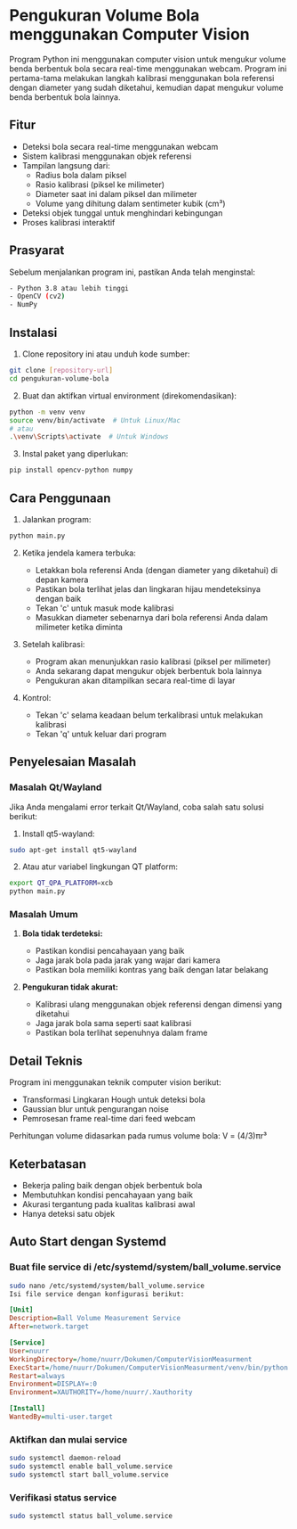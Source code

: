 # Pengukuran Volume Bola menggunakan Computer Vision

Program Python ini menggunakan computer vision untuk mengukur volume benda berbentuk bola secara real-time menggunakan webcam. Program ini pertama-tama melakukan langkah kalibrasi menggunakan bola referensi dengan diameter yang sudah diketahui, kemudian dapat mengukur volume benda berbentuk bola lainnya.

## Fitur

- Deteksi bola secara real-time menggunakan webcam
- Sistem kalibrasi menggunakan objek referensi
- Tampilan langsung dari:
  - Radius bola dalam piksel
  - Rasio kalibrasi (piksel ke milimeter)
  - Diameter saat ini dalam piksel dan milimeter
  - Volume yang dihitung dalam sentimeter kubik (cm³)
- Deteksi objek tunggal untuk menghindari kebingungan
- Proses kalibrasi interaktif

## Prasyarat

Sebelum menjalankan program ini, pastikan Anda telah menginstal:

```bash
- Python 3.8 atau lebih tinggi
- OpenCV (cv2)
- NumPy
```

## Instalasi

1. Clone repository ini atau unduh kode sumber:

```bash
git clone [repository-url]
cd pengukuran-volume-bola
```

2. Buat dan aktifkan virtual environment (direkomendasikan):

```bash
python -m venv venv
source venv/bin/activate  # Untuk Linux/Mac
# atau
.\venv\Scripts\activate  # Untuk Windows
```

3. Instal paket yang diperlukan:

```bash
pip install opencv-python numpy
```

## Cara Penggunaan

1. Jalankan program:

```bash
python main.py
```

2. Ketika jendela kamera terbuka:
   - Letakkan bola referensi Anda (dengan diameter yang diketahui) di depan kamera
   - Pastikan bola terlihat jelas dan lingkaran hijau mendeteksinya dengan baik
   - Tekan 'c' untuk masuk mode kalibrasi
   - Masukkan diameter sebenarnya dari bola referensi Anda dalam milimeter ketika diminta

3. Setelah kalibrasi:
   - Program akan menunjukkan rasio kalibrasi (piksel per milimeter)
   - Anda sekarang dapat mengukur objek berbentuk bola lainnya
   - Pengukuran akan ditampilkan secara real-time di layar

4. Kontrol:
   - Tekan 'c' selama keadaan belum terkalibrasi untuk melakukan kalibrasi
   - Tekan 'q' untuk keluar dari program

## Penyelesaian Masalah

### Masalah Qt/Wayland
Jika Anda mengalami error terkait Qt/Wayland, coba salah satu solusi berikut:

1. Install qt5-wayland:

```bash
sudo apt-get install qt5-wayland
```

2. Atau atur variabel lingkungan QT platform:

```bash
export QT_QPA_PLATFORM=xcb
python main.py
```

### Masalah Umum

1. **Bola tidak terdeteksi:**
   - Pastikan kondisi pencahayaan yang baik
   - Jaga jarak bola pada jarak yang wajar dari kamera
   - Pastikan bola memiliki kontras yang baik dengan latar belakang

2. **Pengukuran tidak akurat:**
   - Kalibrasi ulang menggunakan objek referensi dengan dimensi yang diketahui
   - Jaga jarak bola sama seperti saat kalibrasi
   - Pastikan bola terlihat sepenuhnya dalam frame

## Detail Teknis

Program ini menggunakan teknik computer vision berikut:
- Transformasi Lingkaran Hough untuk deteksi bola
- Gaussian blur untuk pengurangan noise
- Pemrosesan frame real-time dari feed webcam

Perhitungan volume didasarkan pada rumus volume bola: V = (4/3)πr³

## Keterbatasan

- Bekerja paling baik dengan objek berbentuk bola
- Membutuhkan kondisi pencahayaan yang baik
- Akurasi tergantung pada kualitas kalibrasi awal
- Hanya deteksi satu objek

## Auto Start dengan Systemd

### Buat file service di /etc/systemd/system/ball_volume.service

```bash
sudo nano /etc/systemd/system/ball_volume.service
Isi file service dengan konfigurasi berikut:
```

```ini
[Unit]
Description=Ball Volume Measurement Service
After=network.target

[Service]
User=nuurr
WorkingDirectory=/home/nuurr/Dokumen/ComputerVisionMeasurment
ExecStart=/home/nuurr/Dokumen/ComputerVisionMeasurment/venv/bin/python /home/nuurr/Dokumen/ComputerVisionMeasurment/raspi_main.py
Restart=always
Environment=DISPLAY=:0
Environment=XAUTHORITY=/home/nuurr/.Xauthority

[Install]
WantedBy=multi-user.target
```

### Aktifkan dan mulai service

```bash
sudo systemctl daemon-reload
sudo systemctl enable ball_volume.service
sudo systemctl start ball_volume.service
```

### Verifikasi status service

```bash
sudo systemctl status ball_volume.service
```
